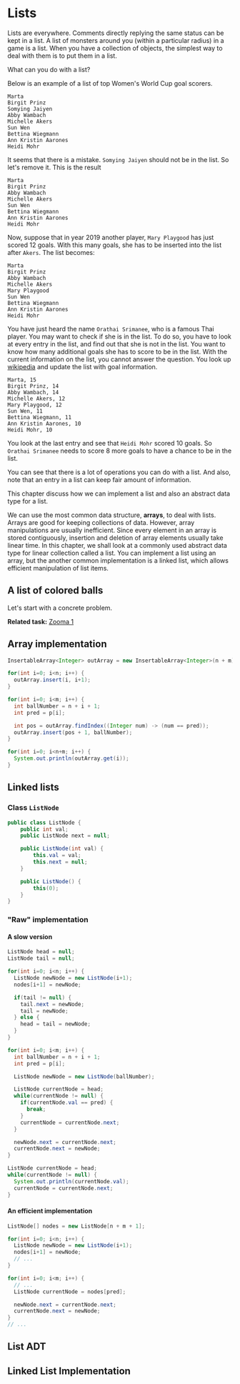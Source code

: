 # Lists

Lists are everywhere.  Comments directly replying the same status can be kept in
a list.  A list of monsters around you (within a particular radius) in a game is
a list.  When you have a collection of objects, the simplest way to deal with
them is to put them in a list.

What can you do with a list?

Below is an example of a list of top Women's World Cup goal scorers.

```
Marta
Birgit Prinz
Somying Jaiyen
Abby Wambach
Michelle Akers
Sun Wen
Bettina Wiegmann
Ann Kristin Aarones
Heidi Mohr
```

It seems that there is a mistake.  `Somying Jaiyen` should not be in the list.
So let's remove it.  This is the result

```
Marta
Birgit Prinz
Abby Wambach
Michelle Akers
Sun Wen
Bettina Wiegmann
Ann Kristin Aarones
Heidi Mohr
```

Now, suppose that in year 2019 another player, `Mary Playgood` has just scored
12 goals.  With this many goals, she has to be inserted into the list after
`Akers`. The list becomes:

```
Marta
Birgit Prinz
Abby Wambach
Michelle Akers
Mary Playgood
Sun Wen
Bettina Wiegmann
Ann Kristin Aarones
Heidi Mohr
```

You have just heard the name `Orathai Srimanee`, who is a famous Thai player.
You may want to check if she is in the list.  To do so, you have to look at
every entry in the list, and find out that she is not in the list.  You want to
know how many additional goals she has to score to be in the list.  With the
current information on the list, you cannot answer the question.  You look up
[wikipedia](https://en.wikipedia.org/wiki/List_of_FIFA_Women%27s_World_Cup_goalscorers) and update the list with goal information.

```
Marta, 15
Birgit Prinz, 14
Abby Wambach, 14
Michelle Akers, 12
Mary Playgood, 12
Sun Wen, 11
Bettina Wiegmann, 11
Ann Kristin Aarones, 10
Heidi Mohr, 10
```

You look at the last entry and see that `Heidi Mohr` scored 10 goals.  So
`Orathai Srimanee` needs to score 8 more goals to have a chance to be in the
list.

You can see that there is a lot of operations you can do with a list.  And also,
note that an entry in a list can keep fair amount of information.

This chapter discuss how we can implement a list and also an abstract data type
for a list.  

We can use the most common data structure, **arrays**, to deal with lists.
Arrays are good for keeping collections of data.  However, array manipulations
are usually inefficient.  Since every element in an array is stored
contiguously, insertion and deletion of array elements usually take linear time.
In this chapter, we shall look at a commonly used abstract data type for linear
collection called a list.  You can implement a list using an array, but the
another common implementation is a linked list, which allows efficient
manipulation of list items.

## A list of colored balls

Let's start with a concrete problem.  

**Related task:** [Zooma 1](ch2_tasks.md#tasks-ch2-zooma-1)

## Array implementation

```java
InsertableArray<Integer> outArray = new InsertableArray<Integer>(n + m);

for(int i=0; i<n; i++) {
  outArray.insert(i, i+1);
}

for(int i=0; i<m; i++) {
  int ballNumber = n + i + 1;
  int pred = p[i];

  int pos = outArray.findIndex((Integer num) -> (num == pred));
  outArray.insert(pos + 1, ballNumber);
}

for(int i=0; i<n+m; i++) {
  System.out.println(outArray.get(i));
}
```

## Linked lists

### Class `ListNode`

```java
public class ListNode {
	public int val;
	public ListNode next = null;

	public ListNode(int val) {
		this.val = val;
		this.next = null;
	}

	public ListNode() {
		this(0);
	}
}
```

### "Raw" implementation

#### A slow version

```java
ListNode head = null;
ListNode tail = null;

for(int i=0; i<n; i++) {
  ListNode newNode = new ListNode(i+1);
  nodes[i+1] = newNode;

  if(tail != null) {
    tail.next = newNode;
    tail = newNode;
  } else {
    head = tail = newNode;
  }
}

for(int i=0; i<m; i++) {
  int ballNumber = n + i + 1;
  int pred = p[i];

  ListNode newNode = new ListNode(ballNumber);

  ListNode currentNode = head;
  while(currentNode != null) {
    if(currentNode.val == pred) {
      break;
    }
    currentNode = currentNode.next;
  }

  newNode.next = currentNode.next;
  currentNode.next = newNode;
}

ListNode currentNode = head;
while(currentNode != null) {
  System.out.println(currentNode.val);
  currentNode = currentNode.next;
}
```

#### An efficient implementation

```java
ListNode[] nodes = new ListNode[n + m + 1];

for(int i=0; i<n; i++) {
  ListNode newNode = new ListNode(i+1);
  nodes[i+1] = newNode;
  // ...
}

for(int i=0; i<m; i++) {
  // ...
  ListNode currentNode = nodes[pred];

  newNode.next = currentNode.next;
  currentNode.next = newNode;
}
// ...
```

## List ADT

## Linked List Implementation
